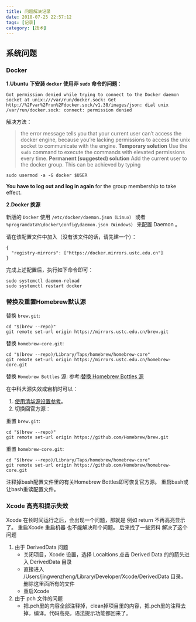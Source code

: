 ```yaml
---
title: 问题解决记录
date: 2018-07-25 22:57:12
tags: [记录]
category: [技术]
---
```


## 系统问题
### Docker

**1.Ubuntu 下安装 `docker` 使用非 `sudo` 命令的问题**：

```shell
Got permission denied while trying to connect to the Docker daemon socket at unix:///var/run/docker.sock: Get http://%2Fvar%2Frun%2Fdocker.sock/v1.38/images/json: dial unix /var/run/docker.sock: connect: permission denied
```
解决方法：
>the error message tells you that your current user can’t access the docker engine, because you’re lacking permissions to access the unix socket to communicate with the engine.
**Temporary solution**
Use the `sudo` command to execute the commands with elevated permissions every time.
**Permanent (suggested) solution**
Add the current user to the docker group. This can be achieved by typing
```
sudo usermod -a -G docker $USER
```
**You have to log out and log in again** for the group membership to take effect.
<!--more-->

**2.Docker 换源**

新版的 `Docker` 使用 `/etc/docker/daemon.json（Linux）` 或者 `%programdata%\docker\config\daemon.json（Windows）` 来配置 Daemon 。

请在该配置文件中加入（没有该文件的话，请先建一个）：

```
{
  "registry-mirrors": ["https://docker.mirrors.ustc.edu.cn"]
}
```
完成上述配置后，执行如下命令即可：

```
sudo systemctl daemon-reload
sudo systemctl restart docker
```



### 替换及重置Homebrew默认源
替换 `brew.git`:

```
cd "$(brew --repo)"
git remote set-url origin https://mirrors.ustc.edu.cn/brew.git
```
替换 `homebrew-core.git`:

```
cd "$(brew --repo)/Library/Taps/homebrew/homebrew-core"
git remote set-url origin https://mirrors.ustc.edu.cn/homebrew-core.git
```
替换 `Homebrew Bottles` 源: 参考:[替换 Homebrew Bottles 源](https://lug.ustc.edu.cn/wiki/mirrors/help/homebrew-bottles)

在中科大源失效或宕机时可以： 
1. [使用清华源设置参考](https://mirrors.tuna.tsinghua.edu.cn/help/homebrew/)。
2. 切换回官方源：

重置 `brew.git`:

```
cd "$(brew --repo)"
git remote set-url origin https://github.com/Homebrew/brew.git
```

重置 `homebrew-core.git`:

```
cd "$(brew --repo)/Library/Taps/homebrew/homebrew-core"
git remote set-url origin https://github.com/Homebrew/homebrew-core.git
```
注释掉bash配置文件里的有关Homebrew Bottles即可恢复官方源。 重启bash或让bash重读配置文件。

### Xcode 高亮和提示失效
Xcode 在长时间运行之后，会出现一个问题，那就是 例如 return 不再高亮显示了。
重启Xcode 重启机器 也不能解决和个问题。
后来找了一些资料 解决了这个问题

1. 由于 DerivedData 问题
    - 关闭项目，Xcode 设置，选择 Localtions 点击 Derived Data 的的箭头进入 DerivedData 目录
    - 直接进入 /Users/jingwenzheng/Library/Developer/Xcode/DerivedData 目录，删除这里面所有的文件
    - 重启Xcode
2. 由于 pch 文件的问题
    - 把.pch里的内容全部注释掉，clean掉项目里的内容，把.pch里的注释去掉，编译。代码高亮，语法提示功能都回来了。


